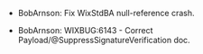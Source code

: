 * BobArnson: Fix WixStdBA null-reference crash.

* BobArnson: WIXBUG:6143 - Correct Payload/@SuppressSignatureVerification doc.

